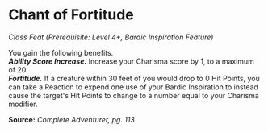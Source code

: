 # Chant of Fortitude
*Class Feat (Prerequisite: Level 4+, Bardic Inspiration Feature)*

You gain the following benefits.  
***Ability Score Increase.*** Increase your Charisma score by 1, to a maximum of 20.  
***Fortitude.*** If a creature within 30 feet of you would drop to 0 Hit Points, you can take a Reaction to expend one use of your Bardic Inspiration to instead cause the target's Hit Points to change to a number equal to your Charisma modifier.



**Source:** *Complete Adventurer, pg. 113*